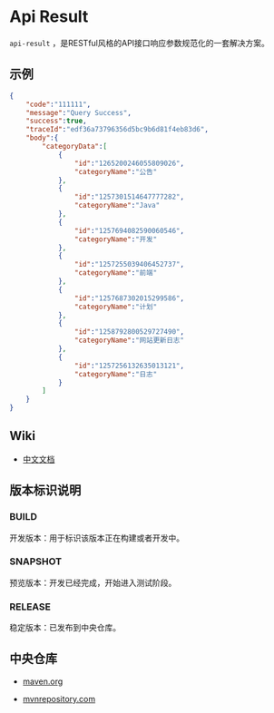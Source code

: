 # Api Result

`api-result` ，是RESTful风格的API接口响应参数规范化的一套解决方案。

## 示例

```json
{
    "code":"111111",
    "message":"Query Success",
    "success":true,
    "traceId":"edf36a73796356d5bc9b6d81f4eb83d6",
    "body":{
        "categoryData":[
            {
                "id":"1265200246055809026",
                "categoryName":"公告"
            },
            {
                "id":"1257301514647777282",
                "categoryName":"Java"
            },
            {
                "id":"1257694082590060546",
                "categoryName":"开发"
            },
            {
                "id":"1257255039406452737",
                "categoryName":"前端"
            },
            {
                "id":"1257687302015299586",
                "categoryName":"计划"
            },
            {
                "id":"1258792800529727490",
                "categoryName":"网站更新日志"
            },
            {
                "id":"1257256132635013121",
                "categoryName":"日志"
            }
        ]
    }
}
```

## Wiki

- [中文文档](https://github.com/fengwenyi/api-result/wiki) 


## 版本标识说明

### BUILD

开发版本：用于标识该版本正在构建或者开发中。

### SNAPSHOT

预览版本：开发已经完成，开始进入测试阶段。

### RELEASE

稳定版本：已发布到中央仓库。


## 中央仓库

- [maven.org](https://search.maven.org/search?q=g:com.fengwenyi%20AND%20a:api-result&core=gav)

- [mvnrepository.com](https://mvnrepository.com/artifact/com.fengwenyi/api-result) 

